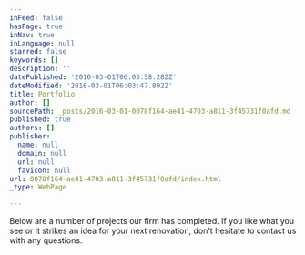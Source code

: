 ```yaml
---
inFeed: false
hasPage: true
inNav: true
inLanguage: null
starred: false
keywords: []
description: ''
datePublished: '2016-03-01T06:03:58.282Z'
dateModified: '2016-03-01T06:03:47.892Z'
title: Portfolio
author: []
sourcePath: _posts/2016-03-01-0078f164-ae41-4703-a811-3f45731f0afd.md
published: true
authors: []
publisher:
  name: null
  domain: null
  url: null
  favicon: null
url: 0078f164-ae41-4703-a811-3f45731f0afd/index.html
_type: WebPage

---
```

Below are a number of projects our firm has completed. If you like what you see or it strikes an idea for your next renovation, don't hesitate to contact us with any questions.
